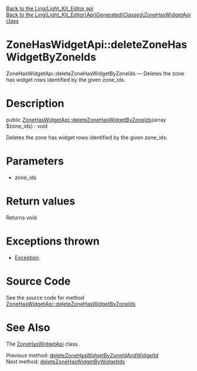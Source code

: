 [Back to the Ling/Light_Kit_Editor api](https://github.com/lingtalfi/Light_Kit_Editor/blob/master/doc/api/Ling/Light_Kit_Editor.md)<br>
[Back to the Ling\Light_Kit_Editor\Api\Generated\Classes\ZoneHasWidgetApi class](https://github.com/lingtalfi/Light_Kit_Editor/blob/master/doc/api/Ling/Light_Kit_Editor/Api/Generated/Classes/ZoneHasWidgetApi.md)


ZoneHasWidgetApi::deleteZoneHasWidgetByZoneIds
================



ZoneHasWidgetApi::deleteZoneHasWidgetByZoneIds — Deletes the zone has widget rows identified by the given zone_ids.




Description
================


public [ZoneHasWidgetApi::deleteZoneHasWidgetByZoneIds](https://github.com/lingtalfi/Light_Kit_Editor/blob/master/doc/api/Ling/Light_Kit_Editor/Api/Generated/Classes/ZoneHasWidgetApi/deleteZoneHasWidgetByZoneIds.md)(array $zone_ids) : void




Deletes the zone has widget rows identified by the given zone_ids.




Parameters
================


- zone_ids

    


Return values
================

Returns void.


Exceptions thrown
================

- [Exception](http://php.net/manual/en/class.exception.php).&nbsp;







Source Code
===========
See the source code for method [ZoneHasWidgetApi::deleteZoneHasWidgetByZoneIds](https://github.com/lingtalfi/Light_Kit_Editor/blob/master/Api/Generated/Classes/ZoneHasWidgetApi.php#L298-L301)


See Also
================

The [ZoneHasWidgetApi](https://github.com/lingtalfi/Light_Kit_Editor/blob/master/doc/api/Ling/Light_Kit_Editor/Api/Generated/Classes/ZoneHasWidgetApi.md) class.

Previous method: [deleteZoneHasWidgetByZoneIdAndWidgetId](https://github.com/lingtalfi/Light_Kit_Editor/blob/master/doc/api/Ling/Light_Kit_Editor/Api/Generated/Classes/ZoneHasWidgetApi/deleteZoneHasWidgetByZoneIdAndWidgetId.md)<br>Next method: [deleteZoneHasWidgetByWidgetIds](https://github.com/lingtalfi/Light_Kit_Editor/blob/master/doc/api/Ling/Light_Kit_Editor/Api/Generated/Classes/ZoneHasWidgetApi/deleteZoneHasWidgetByWidgetIds.md)<br>

